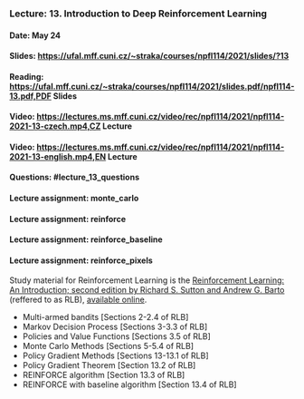 ### Lecture: 13. Introduction to Deep Reinforcement Learning
#### Date: May 24
#### Slides: https://ufal.mff.cuni.cz/~straka/courses/npfl114/2021/slides/?13
#### Reading: https://ufal.mff.cuni.cz/~straka/courses/npfl114/2021/slides.pdf/npfl114-13.pdf,PDF Slides
#### Video: https://lectures.ms.mff.cuni.cz/video/rec/npfl114/2021/npfl114-2021-13-czech.mp4,CZ Lecture
#### Video: https://lectures.ms.mff.cuni.cz/video/rec/npfl114/2021/npfl114-2021-13-english.mp4,EN Lecture
#### Questions: #lecture_13_questions
#### Lecture assignment: monte_carlo
#### Lecture assignment: reinforce
#### Lecture assignment: reinforce_baseline
#### Lecture assignment: reinforce_pixels

Study material for Reinforcement Learning is the [Reinforcement Learning: An Introduction; second edition
by Richard S. Sutton and Andrew G. Barto](http://incompleteideas.net/book/the-book-2nd.html)
(reffered to as RLB), [available online](http://incompleteideas.net/book/RLbook2020.pdf).

- Multi-armed bandits [Sections 2-2.4 of RLB]
- Markov Decision Process [Sections 3-3.3 of RLB]
- Policies and Value Functions [Sections 3.5 of RLB]
- Monte Carlo Methods [Sections 5-5.4 of RLB]
- Policy Gradient Methods [Sections 13-13.1 of RLB]
- Policy Gradient Theorem [Section 13.2 of RLB]
- REINFORCE algorithm [Section 13.3 of RLB]
- REINFORCE with baseline algorithm [Section 13.4 of RLB]
